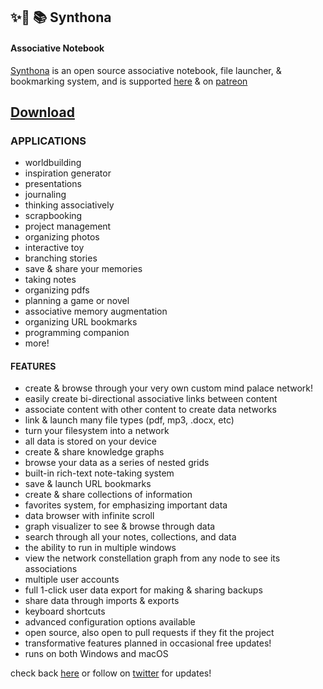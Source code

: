 ## ✨🌈 📚 Synthona
#### Associative Notebook

[Synthona](https://synthona.itch.io/synthona) is an open source associative notebook, file launcher, & bookmarking system, and is supported [here](https://synthona.itch.io/synthona) & on [patreon](https://www.patreon.com/yarnpoint)
## [Download](https://synthona.itch.io/synthona)

### APPLICATIONS
- worldbuilding
- inspiration generator
- presentations
- journaling
- thinking associatively
- scrapbooking
- project management
- organizing photos
- interactive toy
- branching stories
- save & share your memories
- taking notes
- organizing pdfs
- planning a game or novel
- associative memory augmentation
- organizing URL bookmarks
- programming companion
- more!

#### FEATURES
- create & browse through your very own custom mind palace network!
- easily create bi-directional associative links between content
- associate content with other content to create data networks
- link & launch many file types (pdf, mp3, .docx, etc)
- turn your filesystem into a network
- all data is stored on your device
- create & share knowledge graphs
- browse your data as a series of nested grids
- built-in rich-text note-taking system
- save & launch URL bookmarks
- create & share collections of information
- favorites system, for emphasizing important data
- data browser with infinite scroll
- graph visualizer to see & browse through data
- search through all your notes, collections, and data
- the ability to run in multiple windows
- view the network constellation graph from any node to see its associations
- multiple user accounts
- full 1-click user data export for making & sharing backups
- share data through imports & exports
- keyboard shortcuts
- advanced configuration options available
- open source, also open to pull requests if they fit the project
- transformative features planned in occasional free updates!
- runs on both Windows and macOS 

check back [here](https://synthona.itch.io/synthona) or follow on [twitter](https://twitter.com/synthona) for updates!
